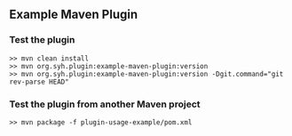 ## Example Maven Plugin

### Test the plugin
```
>> mvn clean install
>> mvn org.syh.plugin:example-maven-plugin:version
>> mvn org.syh.plugin:example-maven-plugin:version -Dgit.command="git rev-parse HEAD"
```

### Test the plugin from another Maven project
```
>> mvn package -f plugin-usage-example/pom.xml
```